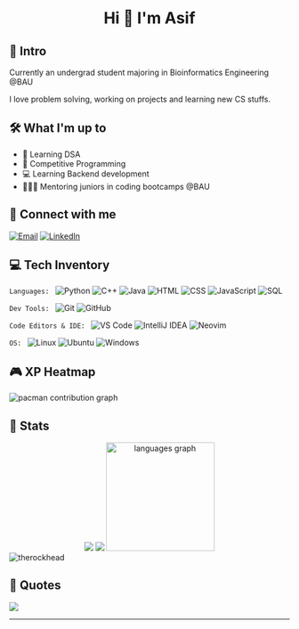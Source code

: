 <h1 align="center">Hi 👋 I'm Asif</h1>

## 🌟 Intro
Currently an undergrad student majoring in Bioinformatics Engineering @BAU

I love problem solving, working on projects and learning new CS stuffs.

## 🛠️ What I'm up to

 - 🧩 Learning DSA  
 - 🎯 Competitive Programming
 - 💻 Learning Backend development
 - 👨🏻‍🏫 Mentoring juniors in coding bootcamps @BAU


## 🤝 Connect with me

[![Email](https://img.shields.io/badge/Email-D14836?logo=gmail&logoColor=white)](mailto:asifzamanzisan@gmail.com) 
[![LinkedIn](https://img.shields.io/badge/LinkedIn-%230077B5.svg?logo=linkedin&logoColor=white)](https://linkedin.com/in/asif-zaman001) 


## 💻 Tech Inventory

```Languages: ```
![Python](https://img.shields.io/badge/Python-3776AB?style=for-the-badge&logo=python&logoColor=white)
![C++](https://img.shields.io/badge/C++-00599C?style=for-the-badge&logo=c%2b%2b&logoColor=white)
![Java](https://img.shields.io/badge/Java-ED8B00?style=for-the-badge&logo=java&logoColor=white)
![HTML](https://img.shields.io/badge/HTML5-E34F26?style=for-the-badge&logo=html5&logoColor=white)
![CSS](https://img.shields.io/badge/CSS3-1572B6?style=for-the-badge&logo=css3&logoColor=white)
![JavaScript](https://img.shields.io/badge/JavaScript-F7DF1E?style=for-the-badge&logo=javascript&logoColor=black)
![SQL](https://img.shields.io/badge/SQL-4479A1?style=for-the-badge&logo=mysql&logoColor=white)

```Dev Tools: ```
 ![Git](https://img.shields.io/badge/Git-F05032?style=for-the-badge&logo=git&logoColor=white)
![GitHub](https://img.shields.io/badge/GitHub-181717?style=for-the-badge&logo=github&logoColor=white)

```Code Editors & IDE: ``` 
 ![VS Code](https://img.shields.io/badge/VS%20Code-007ACC?style=for-the-badge&logo=visual-studio-code&logoColor=white)
![IntelliJ IDEA](https://img.shields.io/badge/IntelliJ%20IDEA-000000?style=for-the-badge&logo=intellij-idea&logoColor=white)
![Neovim](https://img.shields.io/badge/Neovim-57A143?style=for-the-badge&logo=neovim&logoColor=white)

```OS: ```
 ![Linux](https://img.shields.io/badge/Linux-FCC624?style=for-the-badge&logo=linux&logoColor=black)
![Ubuntu](https://img.shields.io/badge/Ubuntu-E95420?style=for-the-badge&logo=ubuntu&logoColor=white)
![Windows](https://img.shields.io/badge/Windows-0078D6?style=for-the-badge&logo=windows&logoColor=white)


<!--
<div align="center">
  <img src="https://user-images.githubusercontent.com/74038190/212284158-e840e285-664b-44d7-b79b-e264b5e54825.gif"  />
</div>
-->

## 🎮 XP Heatmap

<picture>
  <source media="(prefers-color-scheme: dark)" srcset="https://raw.githubusercontent.com/therockhead/therockhead/output/pacman-contribution-graph-dark.svg">
  <source media="(prefers-color-scheme: light)" srcset="https://raw.githubusercontent.com/therockhead/therockhead/output/pacman-contribution-graph.svg">
  <img alt="pacman contribution graph" src="https://raw.githubusercontent.com/therockhead/therockhead/output/pacman-contribution-graph.svg">
</picture>

###

## 📶 Stats
<!--themes can be: ocean_dark, monokai, github_dark, react, default , merko etc-->
<div align="center">
  <img src = "https://github-readme-stats.vercel.app/api?username=therockhead&theme=gotham&hide_border=false&include_all_commits=true&count_private=true" />
  <img src="https://nirzak-streak-stats.vercel.app/?user=therockhead&theme=gotham&hide_border=false"/>
  <img  src="https://github-readme-stats.vercel.app/api/top-langs?username=therockhead&locale=en&hide_title=true&layout=compact&card_width=320&langs_count=10&theme=gotham&hide_border=false" height="195" alt="languages graph" />
</div>

<img src="https://komarev.com/ghpvc/?username=therockhead&label=Profile%20views&color=f1495c&style=transparent" alt="therockhead"/> 

## 💭 Quotes
![](https://quotes-github-readme.vercel.app/api?type=horizontal&theme=light)

---
<!--@uthor: asif AKA therockhead-->
